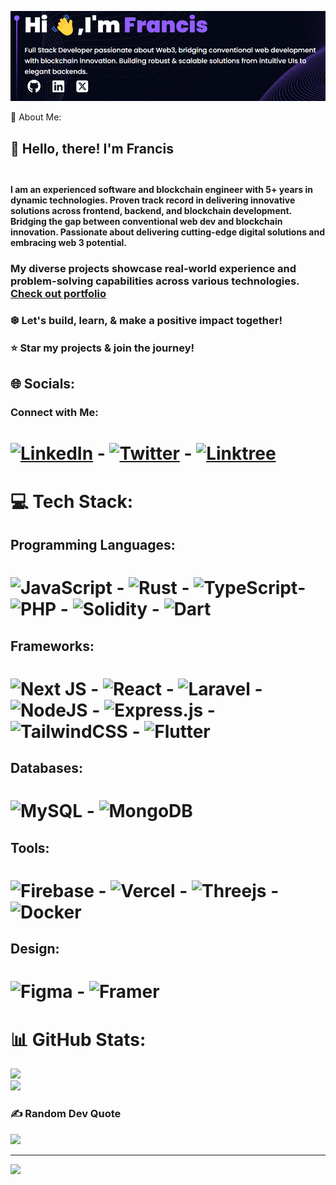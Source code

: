 ![pic](https://github.com/francis-codex/francis-codex/blob/main/codex2.png)

 💫 About Me:
## 👋 Hello, there! I'm Francis<br><br>
#### I am an experienced software and blockchain engineer with 5+ years in dynamic technologies. Proven track record in delivering innovative solutions across frontend, backend, and blockchain development. Bridging the gap between conventional web dev and blockchain innovation. Passionate about delivering cutting-edge digital solutions and embracing web 3 potential.
### My diverse projects showcase real-world experience and problem-solving capabilities across various technologies. [Check out portfolio](https://franciscodex.vercel.app/) <br>
### ❆ Let's build, learn, & make a positive impact together!<br>
### ⭐️ Star my projects & join the journey!


## 🌐 Socials:
### Connect with Me:
# [![LinkedIn](https://img.shields.io/badge/LinkedIn-%230077B5.svg?logo=linkedin&logoColor=white)](https://www.linkedin.com/in/francis-codex-a84b68247/) - [![Twitter](https://img.shields.io/badge/Twitter-%231DA1F2.svg?logo=Twitter&logoColor=white)](https://twitter.com/francis_codex) - [![Linktree](https://img.shields.io/badge/Linktree-%23000000.svg?logo=linktree&logoColor=white)](https://linktr.ee/franciscodex) 

# 💻 Tech Stack:

## Programming Languages:
 # ![JavaScript](https://img.shields.io/badge/javascript-%23323330.svg?style=for-the-badge&logo=javascript&logoColor=%23F7DF1E) - ![Rust](https://img.shields.io/badge/Rust-%23000000.svg?style=for-the-badge&logo=rust&logoColor=white) - ![TypeScript](https://img.shields.io/badge/typescript-%23007ACC.svg?style=for-the-badge&logo=typescript&logoColor=white)- ![PHP](https://img.shields.io/badge/php-%777BB4.svg?style=for-the-badge&logo=php&logoColor=white) - ![Solidity](https://img.shields.io/badge/Solidity-%23363636.svg?style=for-the-badge&logo=solidity&logoColor=white) - ![Dart](https://img.shields.io/badge/dart-%230175C2.svg?style=for-the-badge&logo=dart&logoColor=white) 


## Frameworks:
# ![Next JS](https://img.shields.io/badge/Next-black?style=for-the-badge&logo=next.js&logoColor=white) - ![React](https://img.shields.io/badge/react-%2320232a.svg?style=for-the-badge&logo=react&logoColor=%2361DAFB) - ![Laravel](https://img.shields.io/badge/laravel-%23FF2D20.svg?style=for-the-badge&logo=laravel&logoColor=white) - ![NodeJS](https://img.shields.io/badge/node.js-6DA55F?style=for-the-badge&logo=node.js&logoColor=white) - ![Express.js](https://img.shields.io/badge/express.js-%23404d59.svg?style=for-the-badge&logo=express&logoColor=%2361DAFB) - ![TailwindCSS](https://img.shields.io/badge/tailwindcss-%2338B2AC.svg?style=for-the-badge&logo=tailwind-css&logoColor=white) - ![Flutter](https://img.shields.io/badge/Flutter-%2302569B.svg?style=for-the-badge&logo=Flutter&logoColor=white)


## Databases:
# ![MySQL](https://img.shields.io/badge/mysql-%2300f.svg?style=for-the-badge&logo=mysql&logoColor=white) - ![MongoDB](https://img.shields.io/badge/MongoDB-%234ea94b.svg?style=for-the-badge&logo=mongodb&logoColor=white)

## Tools:
# ![Firebase](https://img.shields.io/badge/firebase-%23039BE5.svg?style=for-the-badge&logo=firebase) - ![Vercel](https://img.shields.io/badge/vercel-%23000000.svg?style=for-the-badge&logo=vercel&logoColor=white) - ![Threejs](https://img.shields.io/badge/threejs-black?style=for-the-badge&logo=three.js&logoColor=white) - ![Docker](https://img.shields.io/badge/docker-%230db7ed.svg?style=for-the-badge&logo=docker&logoColor=white)

## Design:
# ![Figma](https://img.shields.io/badge/figma-%23F24E1E.svg?style=for-the-badge&logo=figma&logoColor=white) - ![Framer](https://img.shields.io/badge/Framer-black?style=for-the-badge&logo=framer&logoColor=blue) 

# 📊 GitHub Stats:
![](https://github-readme-stats.vercel.app/api?username=francis-codex&theme=radical&hide_border=false&include_all_commits=true&count_private=true)<br/>
![](https://github-readme-streak-stats.herokuapp.com/?user=francis-codex&theme=radical&hide_border=false)<br/>

### ✍️ Random Dev Quote
![](https://quotes-github-readme.vercel.app/api?type=horizontal&theme=radical)

---
[![](https://visitcount.itsvg.in/api?id=francis-codex&icon=0&color=0)](https://visitcount.itsvg.in)

  
  
